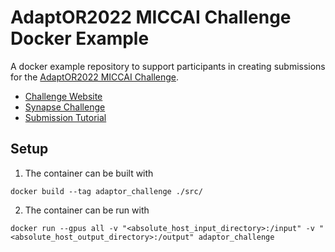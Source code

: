 # AdaptOR2022 MICCAI Challenge Docker Example

A docker example repository to support participants in creating submissions for
the [AdaptOR2022 MICCAI Challenge](https://www.synapse.org/AdaptOR_Challenge_2022_MICCAI).

- [Challenge Website](https://adaptor2022.github.io/)
- [Synapse Challenge](https://www.synapse.org/AdaptOR_Challenge_2022_MICCAI)
- [Submission Tutorial](https://www.synapse.org/#!Synapse:syn25314439/wiki/610471)

## Setup

1. The container can be built with

```
docker build --tag adaptor_challenge ./src/
```

2. The container can be run with
```
docker run --gpus all -v "<absolute_host_input_directory>:/input" -v "<absolute_host_output_directory>:/output" adaptor_challenge
```  

